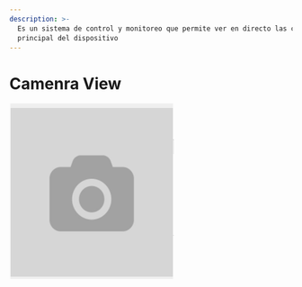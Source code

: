 ```yaml
---
description: >-
  Es un sistema de control y monitoreo que permite ver en directo las cámaras
  principal del dispositivo
---
```


# Camenra View

![](../../../.gitbook/assets/image%20%28262%29.png)

